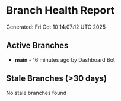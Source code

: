 # Branch Health Report
Generated: Fri Oct 10 14:07:12 UTC 2025

## Active Branches
- **main** - 16 minutes ago by Dashboard Bot

## Stale Branches (>30 days)
No stale branches found
